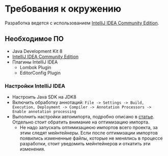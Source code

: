 # Требования к окружению

Разработка ведется с использованием [IntelliJ IDEA Community Edition](https://www.jetbrains.com/idea/).  

## Необходимое ПО

* Java Development Kit 8
* [IntelliJ IDEA Community Edition](https://www.jetbrains.com/idea/download/)
* Плагины IntelliJ IDEA
  * Lombok Plugin
  * EditorConfig Plugin

### Настройки IntelliJ IDEA

* Настроить Java SDK на JDK8
* Включить обработку аннотаций: `File -> Settings -> Build, Execution, Deployment -> Compiler -> Annotation Processors -> Enable annotation processing`
* Выполнить настройки автоимпорта, подробно описано в [статье](https://www.jetbrains.com/help/idea/creating-and-optimizing-imports.html). Отдельно стоит обратить внимание на оптимизацию импорта.
  * Не надо запускать оптимизациюю импортов всего проекта, за этим следят мейнтейнеры. Если после оптимизации импортов появились измененные файлы, которые не менялись в процессе разработки, стоит уведомить мейнтейнеров и откатить эти изменения.
